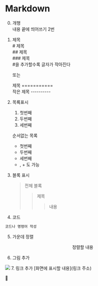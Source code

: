 # Markdown

0. 개행  
내용 끝에 띄어쓰기 2번

1. 제목  
    \# 제목  
    \## 제목  
    \### 제목  
    #을 추가할수록 글자가 작아진다

    또는  

    제목
    \===========  
    작은 제목
    \----------


2. 목룍표시
    1. 첫번째  
    2. 두번째  
    3. 세번째  

    순서없는 목록
    * 첫번째
    * 두번째
    * 세번째

    - , + 도 가능

3. 블록 표시  
    > 전체 블록
    >   >   제목
    >   >   >   내용
    

4. 코드
```sh
코드나 명령어 작성
```

5. 가운데 정렬  
<center>정렬할 내용</center>  

6. 그림 추가  
<img src = "그림 파일 경로">    
7. 링크 추가  
[화면에 표시할 내용](링크 주소)


🧸